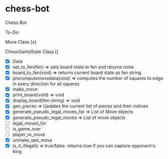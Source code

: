 # chess-bot
Chess Bot

To-Do:

Move Class [x]

ChessGameState Class []
- [x] Data
- [x] set_to_fen(fen) => sets board state to fen and returns none
- [x] board_to_fen(void) => returns current board state as fen string
- [x] precomputemovedata(void) => computes the number of squares to edge in every direction for all squares
- [x] make_move
- [x] print_board(void) => void
- [x] display_board(fen string) => void
- [x] gen_pieces => Updates the current list of pieces and their indices
- [x] generate_pseudo_legal_moves_for => List of Move objects
- [x] generate_pseudo_legal_moves => List of move objects
- [ ] legal_moves_for
- [ ] is_game_over
- [ ] player_to_move
- [x] unmake_last_move
- [x] is_it_illegal() => true/false. returns true if you can capture opponent's king